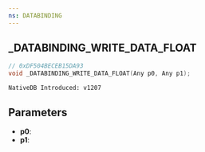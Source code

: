 ```yaml
---
ns: DATABINDING
---
```

## _DATABINDING_WRITE_DATA_FLOAT

```c
// 0xDF504BECEB15DA93
void _DATABINDING_WRITE_DATA_FLOAT(Any p0, Any p1);
```

```
NativeDB Introduced: v1207
```

## Parameters
* **p0**:
* **p1**:
